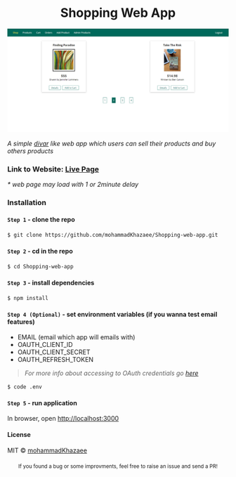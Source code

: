 <div align="center">
    <h1><b>Shopping Web App</b></h1>
</div>

![index view](./readme/shopping%20app.jpg)

_A simple [divar](https://divar.ir/) like web app which users can sell their products and buy others products_

### Link to Website: [Live Page](https://shopping-web-app-dpil.onrender.com)

_\* web page may load with 1 or 2minute delay_

### Installation

#### `Step 1` - clone the repo

```bash
$ git clone https://github.com/mohammadKhazaee/Shopping-web-app.git
```

#### `Step 2` - cd in the repo

```bash
$ cd Shopping-web-app
```

#### `Step 3` - install dependencies

```bash
$ npm install
```

#### `Step 4 (Optional)` - set environment variables (if you wanna test email features)

-   EMAIL (email which app will emails with)
-   OAUTH_CLIENT_ID
-   OAUTH_CLIENT_SECRET
-   OAUTH_REFRESH_TOKEN

> _For more info about accessing to OAuth credentials go [here](https://masashi-k.blogspot.com/2013/06/sending-mail-with-gmail-using-xoauth2.html)_

```bash
$ code .env
```

#### `Step 5` - run application

In browser, open [http://localhost:3000](http://localhost:3000)

#### License

MIT © [mohammadKhazaee](https://github.com/mohammadKhazaee)

<div align="center">
  <sub>If you found a bug or some improvments, feel free to raise an issue and send a PR!</sub>
</div>
